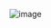 ![image](https://github.com/Preetykumari22/drumkit_sound/assets/132167074/dea571d2-dbc5-473b-9b3d-13d659916a49)





